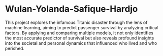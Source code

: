 # Wulan-Yolanda-Safique-Hardjo
This project explores the infamous Titanic disaster through the lens of machine learning, aiming to predict passenger survival by analyzing critical factors. By applying and comparing multiple models, it not only identifies the most accurate predictor of survival but also reveals profound insights into the societal and personal dynamics that influenced who lived and who perished.
